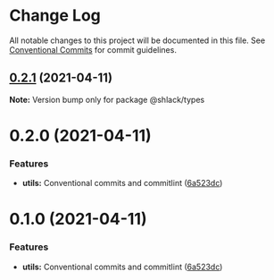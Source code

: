 # Change Log

All notable changes to this project will be documented in this file.
See [Conventional Commits](https://conventionalcommits.org) for commit guidelines.

## [0.2.1](https://github.com/ErickJoestar/js-ts-monorepos/compare/v0.2.0...v0.2.1) (2021-04-11)

**Note:** Version bump only for package @shlack/types





# 0.2.0 (2021-04-11)


### Features

* **utils:** Conventional commits and commitlint ([6a523dc](https://github.com/ErickJoestar/js-ts-monorepos/commit/6a523dc46ec41a4df9ce672ab9e80fb84363181c))





# 0.1.0 (2021-04-11)


### Features

* **utils:** Conventional commits and commitlint ([6a523dc](https://github.com/ErickJoestar/js-ts-monorepos/commit/6a523dc46ec41a4df9ce672ab9e80fb84363181c))
